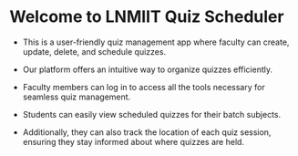 # Welcome to LNMIIT Quiz Scheduler

- This is a user-friendly quiz management app where faculty can create, update, delete, and schedule quizzes.

- Our platform offers an intuitive way to organize quizzes efficiently.

- Faculty members can log in to access all the tools necessary for seamless quiz management.

- Students can easily view scheduled quizzes for their batch subjects.

- Additionally, they can also track the location of each quiz session, ensuring they stay informed about where quizzes are held.